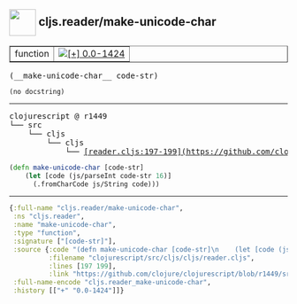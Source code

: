 ## <img width="48px" valign="middle" src="http://i.imgur.com/Hi20huC.png"> cljs.reader/make-unicode-char

 <table border="1">
<tr>
<td>function</td>
<td><a href="https://github.com/cljsinfo/api-refs/tree/0.0-1424"><img valign="middle" alt="[+] 0.0-1424" src="https://img.shields.io/badge/+-0.0--1424-lightgrey.svg"></a> </td>
</tr>
</table>

 <samp>
(__make-unicode-char__ code-str)<br>
</samp>

```
(no docstring)
```

---

 <pre>
clojurescript @ r1449
└── src
    └── cljs
        └── cljs
            └── <ins>[reader.cljs:197-199](https://github.com/clojure/clojurescript/blob/r1449/src/cljs/cljs/reader.cljs#L197-L199)</ins>
</pre>

```clj
(defn make-unicode-char [code-str]
    (let [code (js/parseInt code-str 16)]
      (.fromCharCode js/String code)))
```


---

```clj
{:full-name "cljs.reader/make-unicode-char",
 :ns "cljs.reader",
 :name "make-unicode-char",
 :type "function",
 :signature ["[code-str]"],
 :source {:code "(defn make-unicode-char [code-str]\n    (let [code (js/parseInt code-str 16)]\n      (.fromCharCode js/String code)))",
          :filename "clojurescript/src/cljs/cljs/reader.cljs",
          :lines [197 199],
          :link "https://github.com/clojure/clojurescript/blob/r1449/src/cljs/cljs/reader.cljs#L197-L199"},
 :full-name-encode "cljs.reader_make-unicode-char",
 :history [["+" "0.0-1424"]]}

```
